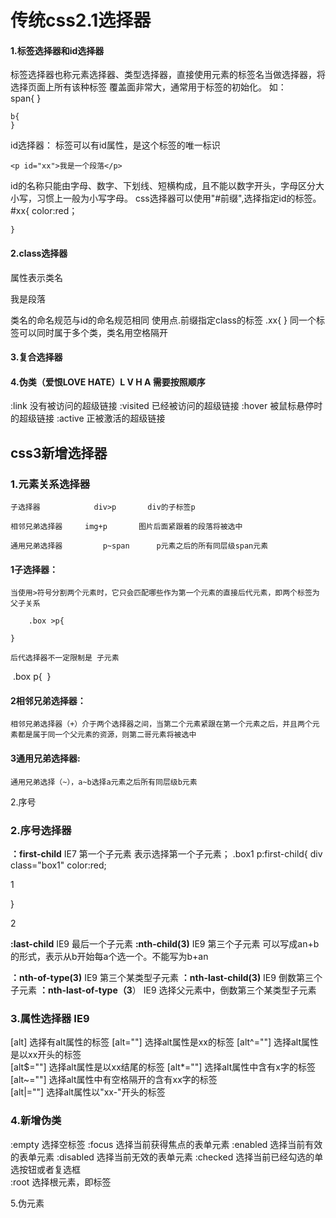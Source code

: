 # 传统css2.1选择器
#### 1.标签选择器和id选择器
标签选择器也称元素选择器、类型选择器，直接使用元素的标签名当做选择器，将选择页面上所有该种标签
覆盖面非常大，通常用于标签的初始化。
如：	
	span{
	}

	b{
	}
id选择器：
标签可以有id属性，是这个标签的唯一标识

	<p id="xx">我是一个段落</p>
id的名称只能由字母、数字、下划线、短横构成，且不能以数字开头，字母区分大小写，习惯上一般为小写字母。
css选择器可以使用"#前缀",选择指定id的标签。
	#xx{
	    color:red；

	}

#### 2.class选择器
属性表示类名
<p class="ss">我是段落</p>
类名的命名规范与id的命名规范相同
使用点.前缀指定class的标签
.xx{
}
同一个标签可以同时属于多个类，类名用空格隔开

#### 3.复合选择器
#### 4.伪类（爱恨LOVE HATE）L V H A  需要按照顺序

:link   	没有被访问的超级链接
:visited 	已经被访问的超级链接
:hover 		被鼠标悬停时的超级链接
:active 	正被激活的超级链接

## css3新增选择器
### 1.元素关系选择器

	子选择器  			div>p		div的子标签p
	
	相邻兄弟选择器  	img+p  		图片后面紧跟着的段落将被选中
	
	通用兄弟选择器 		p~span  	p元素之后的所有同层级span元素

#### 1子选择器：
	当使用>符号分割两个元素时，它只会匹配哪些作为第一个元素的直接后代元素，即两个标签为父子关系
	
		.box >p{
	
	}
	
	后代选择器不一定限制是 子元素

​		.box p{
​	}	
#### 2相邻兄弟选择器：
	相邻兄弟选择器（+）介于两个选择器之间，当第二个元素紧跟在第一个元素之后，并且两个元素都是属于同一个父元素的资源，则第二哥元素将被选中

#### 3通用兄弟选择器:
	通用兄弟选择（~），a~b选择a元素之后所有同层级b元素

2.序号
### 2.序号选择器
**：first-child**  	IE7			第一个子元素
表示选择第一个子元素；
.box1 p:first-child{			div class="box1"
	color:red;						<p>1</p>
}									<p>2</p>

**:last-child**			IE9		最后一个子元素
**:nth-child(3)**		IE9			第三个子元素
可以写成an+b的形式，表示从b开始每a个选一个。不能写为b+an

**：nth-of-type(3)**	IE9			第三个某类型子元素
**：nth-last-child(3)**		IE9		倒数第三个子元素
**：nth-last-of-type（3**）	IE9		选择父元素中，倒数第三个某类型子元素

### 3.属性选择器   IE9
 [alt]				选择有alt属性的标签
[alt=""]			选择alt属性是xx的标签
[alt^=""]			选择alt属性是以xx开头的标签	
[alt$=""]			选择alt属性是以xx结尾的标签
[alt*=""]			选择alt属性中含有x字的标签
[alt~=""]			选择alt属性中有空格隔开的含有xx字的标签	
[alt|=""]			选择alt属性以"xx-"开头的标签


### 4.新增伪类
:empty					选择空标签
:focus					选择当前获得焦点的表单元素
:enabled				选择当前有效的表单元素	
:disabled				选择当前无效的表单元素	
:checked				选择当前已经勾选的单选按钮或者复选框	
:root					选择根元素，即<html>标签


5.伪元素
